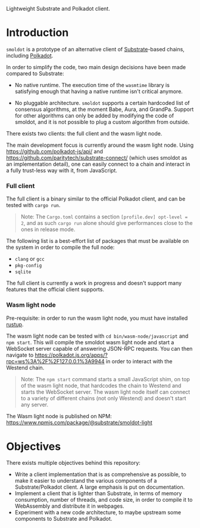 Lightweight Substrate and Polkadot client.

# Introduction

`smoldot` is a prototype of an alternative client of [Substrate](https://github.com/paritytech/substrate)-based chains, including [Polkadot](https://github.com/paritytech/polkadot/).

In order to simplify the code, two main design decisions have been made compared to Substrate:

- No native runtime. The execution time of the `wasmtime` library is satisfying enough that having a native runtime isn't critical anymore.

- No pluggable architecture. `smoldot` supports a certain hardcoded list of consensus algorithms, at the moment Babe, Aura, and GrandPa. Support for other algorithms can only be added by modifying the code of smoldot, and it is not possible to plug a custom algorithm from outside.

There exists two clients: the full client and the wasm light node.

The main development focus is currently around the wasm light node. Using https://github.com/polkadot-js/api/ and https://github.com/paritytech/substrate-connect/ (which uses smoldot as an implementation detail), one can easily connect to a chain and interact in a fully trust-less way with it, from JavaScript.

### Full client

The full client is a binary similar to the official Polkadot client, and can be tested with `cargo run`.

> Note: The `Cargo.toml` contains a section `[profile.dev] opt-level = 2`, and as such `cargo run` alone should give performances close to the ones in release mode.

The following list is a best-effort list of packages that must be available on the system in order to compile the full node:

- `clang` or `gcc`
- `pkg-config`
- `sqlite`

The full client is currently a work in progress and doesn't support many features that the official client supports.

### Wasm light node

Pre-requisite: in order to run the wasm light node, you must have installed [rustup](https://rustup.rs/).

The wasm light node can be tested with `cd bin/wasm-node/javascript` and `npm start`. This will compile the smoldot wasm light node and start a WebSocket server capable of answering JSON-RPC requests. You can then navigate to <https://polkadot.js.org/apps/?rpc=ws%3A%2F%2F127.0.0.1%3A9944> in order to interact with the Westend chain.

> Note: The `npm start` command starts a small JavaScript shim, on top of the wasm light node, that hardcodes the chain to Westend and starts the WebSocket server. The wasm light node itself can connect to a variety of different chains (not only Westend) and doesn't start any server.

The Wasm light node is published on NPM: https://www.npmjs.com/package/@substrate/smoldot-light

# Objectives

There exists multiple objectives behind this repository:

- Write a client implementation that is as comprehensive as possible, to make it easier to understand the various components of a Substrate/Polkadot client. A large emphasis is put on documentation.
- Implement a client that is lighter than Substrate, in terms of memory consumption, number of threads, and code size, in order to compile it to WebAssembly and distribute it in webpages.
- Experiment with a new code architecture, to maybe upstream some components to Substrate and Polkadot.
